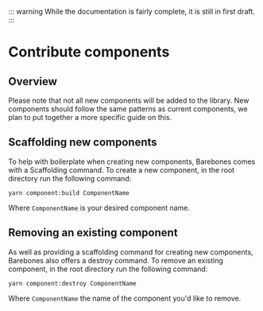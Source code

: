 ::: warning
While the documentation is fairly complete, it is still in first draft.
:::

# Contribute components 

## Overview

Please note that not all new components will be added to the library. New components should follow the same patterns as current components, we plan to put together a more specific guide on this.

## Scaffolding new components

To help with boilerplate when creating new components, Barebones comes with a Scaffolding command. To create a new component, in the root directory run the following command:

```
yarn component:build ComponentName
```

Where `ComponentName` is your desired component name.

## Removing an existing component

As well as providing a scaffolding command for creating new components, Barebones also offers a destroy command. To remove an existing component, in the root directory run the following command:

```
yarn component:destroy ComponentName
```

Where `ComponentName` the name of the component you'd like to remove.